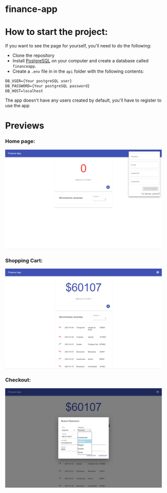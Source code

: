 # finance-app

# How to start the project:

If you want to see the page for yourself, you'll need to do the following:

- Clone the repository
- Install [PostgreSQL](https://www.postgresql.org/) on your computer and create a database called `financeapp`.
- Create a `.env` file in in the `api` folder with the following contents:

```
DB_USER={Your postgreSQL user}
DB_PASSWORD={Your postgreSQL password}
DB_HOST=localhost

```

The app doesn't have any users created by default, you'll have to register to use the app

# Previews

### Home page:

![alt text](./images/1.jpg "register")

### Shopping Cart:

![alt text](./images/2.jpg "balance")

### Checkout:

![alt text](./images/3.jpg "add operation")
